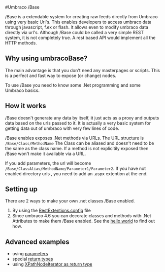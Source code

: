 #Umbraco /Base

/Base is a extendable system for creating raw feeds directly from Umbraco using very basic Url's. This enables developers to access umbraco data through javascript, f.ex or flash.  It allows even to modify umbraco data directly via url's.
Although /Base could be called a very simple REST system, it is not completely true.  A rest based API would implement all the HTTP methods.  

## Why using umbracoBase?
The main advantage is that you don't need any masterpages or scripts.  This is a perfect and fast way to expose (or change) nodes.

To use /Base you need to know some .Net programming and some Umbraco basics.  

## How it works
/Base doesn't generate any data by itself, it just acts as a proxy and outputs data based on the urls passed to it. It is actually a very basic system for getting data out of umbraco with very few lines of code.  

/Base enables exposes .Net methods via URLs. The URL structure is 
    `/Base/Class/MethodName`
The Class can be aliased and doesn't need to be the same as the class name.  If a method is not explicitily exposed then /Base won't make it available via a URL.

If you add parameters, the url will become `/Base/ClassAlias/MethodName/Parameter1/Parameter2`.  If you have not enabled directory urls <!-- todo: what is the link? -->, you need to add an .aspx extention at the end.  

## Setting up
There are 2 ways to make your own .net classes /Base enabled.

  1. By using the [RestExtentions.config](../../../Using-Umbraco/Config-files/restExtensions/index.md) file
  2. Since umbraco 4.6 <!-- can someone confirm the version number? --> you can decorate classes and methods with .Net Attributes to make them /Base enabled.  See the [hello world](HelloWorld.md) to find out how.

## Advanced examples

*   using [parameters](Examples/Parameters.md)
*   special [return types](Return-types.md)
*   using [XPathNodeIterator as return type](Examples/XPathNodeIterator-returntype.md)


